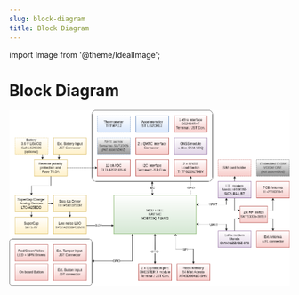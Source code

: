 ```yaml
---
slug: block-diagram
title: Block Diagram
---
```

import Image from '@theme/IdealImage';

# Block Diagram

![](block-diagram.png)


